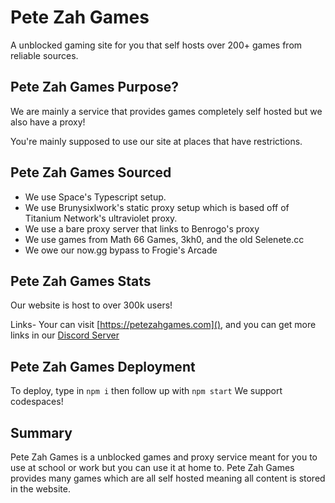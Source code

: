 # Pete Zah Games
A unblocked gaming site for you that self hosts over 200+ games from reliable sources.


## Pete Zah Games Purpose?
We are mainly a service that provides games completely self hosted but we also have a proxy!

You're mainly supposed to use our site at places that have restrictions.

## Pete Zah Games Sourced
- We use Space's Typescript setup.
- We use Brunysixlwork's static proxy setup which is based off of Titanium Network's ultraviolet proxy.
- We use a bare proxy server that links to Benrogo's proxy
- We use games from Math 66 Games, 3kh0, and the old Selenete.cc
- We owe our now.gg bypass to Frogie's Arcade

## Pete Zah Games Stats
Our website is host to over 300k users!

Links- Your can visit [https://petezahgames.com](), and you can get more links in our [Discord Server](https://discord.gg/cYjHFDguxS)

## Pete Zah Games Deployment

To deploy, type in 
``` npm i ```
then follow up with 
``` npm start ```
We support codespaces!

## Summary
Pete Zah Games is a unblocked games and proxy service meant for you to use at school or work but you can use it at home to. Pete Zah Games provides many games which are all self hosted meaning all content is stored in the website.


